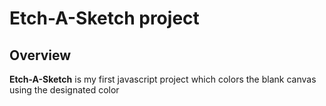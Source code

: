 # Etch-A-Sketch project
## Overview
**Etch-A-Sketch** is my first javascript project which colors the blank canvas using the designated color
